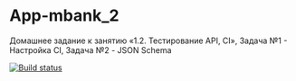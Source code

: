 # App-mbank_2
Домашнее задание к занятию «1.2. Тестирование API, CI», Задача №1 - Настройка CI, Задача №2 - JSON Schema

[![Build status](https://ci.appveyor.com/api/projects/status/mts3ds779puno3y0?svg=true)](https://ci.appveyor.com/project/Irina-Kovtun/app-mbank-2)
